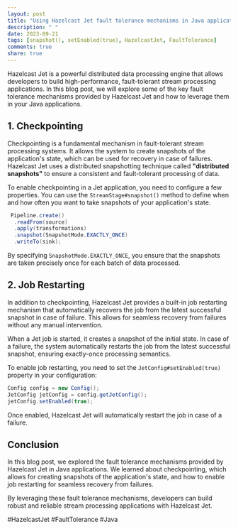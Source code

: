 ```yaml
---
layout: post
title: "Using Hazelcast Jet fault tolerance mechanisms in Java applications"
description: " "
date: 2023-09-21
tags: [snapshot(), setEnabled(true), HazelcastJet, FaultTolerance]
comments: true
share: true
---
```


Hazelcast Jet is a powerful distributed data processing engine that allows developers to build high-performance, fault-tolerant stream processing applications. In this blog post, we will explore some of the key fault tolerance mechanisms provided by Hazelcast Jet and how to leverage them in your Java applications.

## 1. Checkpointing

Checkpointing is a fundamental mechanism in fault-tolerant stream processing systems. It allows the system to create snapshots of the application's state, which can be used for recovery in case of failures. Hazelcast Jet uses a distributed snapshotting technique called **"distributed snapshots"** to ensure a consistent and fault-tolerant processing of data.

To enable checkpointing in a Jet application, you need to configure a few properties. You can use the `StreamStage#snapshot()` method to define when and how often you want to take snapshots of your application's state.

```java
 Pipeline.create()
  .readFrom(source)
  .apply(transformations)
  .snapshot(SnapshotMode.EXACTLY_ONCE)
  .writeTo(sink);
```

By specifying `SnapshotMode.EXACTLY_ONCE`, you ensure that the snapshots are taken precisely once for each batch of data processed.

## 2. Job Restarting

In addition to checkpointing, Hazelcast Jet provides a built-in job restarting mechanism that automatically recovers the job from the latest successful snapshot in case of failure. This allows for seamless recovery from failures without any manual intervention.

When a Jet job is started, it creates a snapshot of the initial state. In case of a failure, the system automatically restarts the job from the latest successful snapshot, ensuring exactly-once processing semantics.

To enable job restarting, you need to set the `JetConfig#setEnabled(true)` property in your configuration:

```java
Config config = new Config();
JetConfig jetConfig = config.getJetConfig();
jetConfig.setEnabled(true);
```

Once enabled, Hazelcast Jet will automatically restart the job in case of a failure.

## Conclusion

In this blog post, we explored the fault tolerance mechanisms provided by Hazelcast Jet in Java applications. We learned about checkpointing, which allows for creating snapshots of the application's state, and how to enable job restarting for seamless recovery from failures.

By leveraging these fault tolerance mechanisms, developers can build robust and reliable stream processing applications with Hazelcast Jet.

#HazelcastJet #FaultTolerance #Java